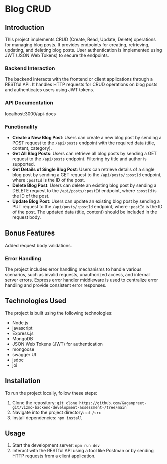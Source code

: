 # Blog CRUD

## Introduction

This project implements CRUD (Create, Read, Update, Delete) operations for managing blog posts. It provides endpoints for creating, retrieving, updating, and deleting blog posts. User authentication is implemented using JWT (JSON Web Tokens) to secure the endpoints.

### Backend Interaction

The backend interacts with the frontend or client applications through a RESTful API. It handles HTTP requests for CRUD operations on blog posts and authenticates users using JWT tokens.

### API Documentation

localhost:3000/api-docs

### Functionality

- **Create a New Blog Post**: Users can create a new blog post by sending a POST request to the `/api/posts` endpoint with the required data (title, content, category).
- **Get All Blog Posts**: Users can retrieve all blog posts by sending a GET request to the `/api/posts` endpoint. Filtering by title and author is supported.
- **Get Details of Single Blog Post**: Users can retrieve details of a single blog post by sending a GET request to the `/api/posts/:postId` endpoint, where `:postId` is the ID of the post.
- **Delete Blog Post**: Users can delete an existing blog post by sending a DELETE request to the `/api/posts/:postId` endpoint, where `:postId` is the ID of the post.
- **Update Blog Post**: Users can update an existing blog post by sending a PUT request to the `/api/posts/:postId` endpoint, where `:postId` is the ID of the post. The updated data (title, content) should be included in the request body.

## Bonus Features

Added request body validations.

### Error Handling

The project includes error handling mechanisms to handle various scenarios, such as invalid requests, unauthorized access, and internal server errors. Express error handler middleware is used to centralize error handling and provide consistent error responses.

## Technologies Used

The project is built using the following technologies:

- Node.js
- javascript
- Express.js
- MongoDB
- JSON Web Tokens (JWT) for authentication
- mongoose
- swagger UI
- jsdoc
- joi

## Installation

To run the project locally, follow these steps:

1. Clone the repository: `git clone https://github.com/Gaganpreet-git/vizmo-backend-development-assessment-/tree/main`
2. Navigate into the project directory: `cd /src`
3. Install dependencies: `npm install`

## Usage

1. Start the development server: `npm run dev`
2. Interact with the RESTful API using a tool like Postman or by sending HTTP requests from a client application.
